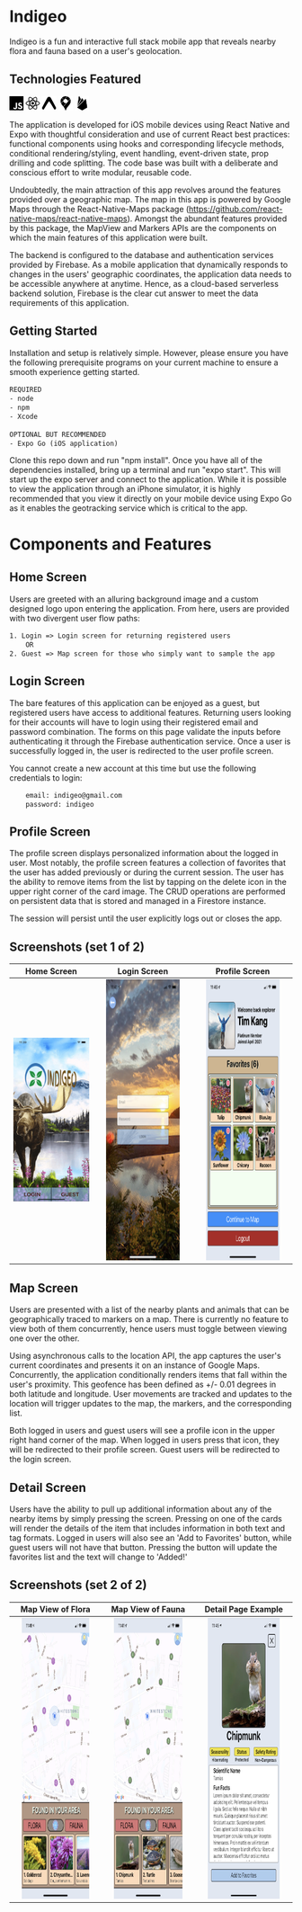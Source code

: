 # Indigeo
Indigeo is a fun and interactive full stack mobile app that reveals nearby flora and fauna based on a user's geolocation.

## Technologies Featured

<p float="left">
    <img src="./app/assets/stack/javascript.svg" width="5%" height="5%">
    <img src="./app/assets/stack/react.svg" width="5%" height="5%">
    <img src="./app/assets/stack/expo.svg" width="5%" height="5%">
    <img src="./app/assets/stack/googlemaps.svg" width="5%" height="5%">
    <img src="./app/assets/stack/firebase.svg" width="5%" height="5%">
<p>

The application is developed for iOS mobile devices using React Native and Expo with thoughtful consideration and use of current React best practices: functional components using hooks and corresponding lifecycle methods, conditional rendering/styling, event handling, event-driven state, prop drilling and code splitting. The code base was built with a deliberate and conscious effort to write modular, reusable code. 

Undoubtedly, the main attraction of this app revolves around the features provided over a geographic map. The map in this app is powered by Google Maps through the React-Native-Maps package (https://github.com/react-native-maps/react-native-maps). Amongst the abundant features provided by this package, the MapView and Markers APIs are the components on which the main features of this application were built.

The backend is configured to the database and authentication services provided by Firebase. As a mobile application that dynamically responds to changes in the users' geographic coordinates, the application data needs to be accessible anywhere at anytime. Hence, as a cloud-based serverless backend solution, Firebase is the clear cut answer to meet the data requirements of this application. 

## Getting Started
Installation and setup is relatively simple. However, please ensure you have the following prerequisite programs on your current machine to ensure a smooth experience getting started. 

    REQUIRED
    - node
    - npm
    - Xcode
    
    OPTIONAL BUT RECOMMENDED
    - Expo Go (iOS application)

Clone this repo down and run "npm install". Once you have all of the dependencies installed, bring up a terminal and run "expo start". This will start up the expo server and connect to the application. While it is possible to view the application through an iPhone simulator, it is highly recommended that you view it directly on your mobile device using Expo Go as it enables the geotracking service which is critical to the app. 


# Components and Features 
## Home Screen
Users are greeted with an alluring background image and a custom designed logo upon entering the application. From here, users are provided with two divergent user flow paths:

    1. Login => Login screen for returning registered users
        OR
    2. Guest => Map screen for those who simply want to sample the app

## Login Screen
The bare features of this application can be enjoyed as a guest, but registered users have access to additional features. Returning users looking for their accounts will have to login using their registered email and password combination. The forms on this page validate the inputs before authenticating it through the Firebase authentication service. Once a user is successfully logged in, the user is redirected to the user profile screen. 

You cannot create a new account at this time but use the following credentials to login:
        
        email: indigeo@gmail.com
        password: indigeo

## Profile Screen
The profile screen displays personalized information about the logged in user. Most notably, the profile screen features a collection of favorites that the user has added previously or during the current session. The user has the ability to remove items from the list by tapping on the delete icon in the upper right corner of the card image. The CRUD operations are performed on persistent data that is stored and managed in a Firestore instance. 

The session will persist until the user explicitly logs out or closes the app. 

## Screenshots (set 1 of 2)

|                                  Home Screen                                   |                                  Login Screen                                   |                                  Profile Screen                                   |
| :----------------------------------------------------------------------------: | :-----------------------------------------------------------------------------: | :-------------------------------------------------------------------------------: |
| <img src="./app/assets/screenshots/Indigeo-Home.png"> | <img src="./app/assets/screenshots/Indigeo-Login.PNG" width="80%" height="500"> | <img src="./app/assets/screenshots/Indigeo-Profile.PNG" width="80%" height="500"> |


## Map Screen
Users are presented with a list of the nearby plants and animals that can be geographically traced to markers on a map. There is currently no feature to view both of them concurrently, hence users must toggle between viewing one over the other.

Using asynchronous calls to the location API, the app captures the user's current coordinates and presents it on an instance of Google Maps. Concurrently, the application conditionally renders items that fall within the user's proximity. This geofence has been defined as +/- 0.01 degrees in both latitude and longitude. User movements are tracked and updates to the location will trigger updates to the map, the markers, and the corresponding list. 

Both logged in users and guest users will see a profile icon in the upper right hand corner of the map. When logged in users press that icon, they will be redirected to their profile screen. Guest users will be redirected to the login screen. 

## Detail Screen
Users have the ability to pull up additional information about any of the nearby items by simply pressing the screen. Pressing on one of the cards will render the details of the item that includes information in both text and tag formats. Logged in users will also see an 'Add to Favorites' button, while guest users will not have that button. Pressing the button will update the favorites list and the text will change to 'Added!'   
  
## Screenshots (set 2 of 2)
|                                 Map View of Flora                                  |                                 Map View of Fauna                                  |                               Detail Page Example                                |
| :--------------------------------------------------------------------------------: | :--------------------------------------------------------------------------------: | :------------------------------------------------------------------------------: |
| <img src="./app/assets/screenshots/Indigeo-FloraMap.PNG" width="80%" height="500"> | <img src="./app/assets/screenshots/Indigeo-FaunaMap.PNG" width="80%" height="500"> | <img src="./app/assets/screenshots/Indigeo-Detail.PNG" width="80%" height="500"> |

